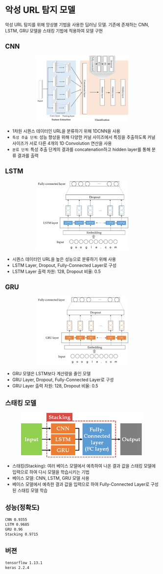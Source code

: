 # 악성 URL 탐지 모델

악성 URL 탐지를 위해 앙상블 기법을 사용한 딥러닝 모델. 
기존에 존재하는 CNN, LSTM, GRU 모델을 스태킹 기법에 적용하여 모델 구현 

## CNN

<p align="center"><img src="img/cnn.png" width="300"></p>

- 1차원 시퀀스 데이터인 URL을 분류하기 위해 1DCNN을 사용
- `특성 추출 단계`: 성능 향상을 위해 다양한 커널 사이즈에서 특징을 추출하도록 커널 사이즈가 서로 다른 4개의 1D Convolution 연산을 사용
- `분류 단계`: 특성 추출 단계의 결과를 concatenation하고 hidden layer를 통해 분류 결과를 출력

## LSTM

<p align="center"><img src="img/lstm.png" width="300"></p>

- 시퀀스 데이터인 URL을 높은 성능으로 분류하기 위해 사용 
- LSTM Layer, Dropout, Fully-Connected Layer로 구성 
- LSTM Layer 출력 차원: 128, Dropout 비율: 0.5

## GRU

<p align="center"><img src="img/gru.png" width="300"></p>

- GRU 모델은 LSTM보다 계산량을 줄인 모델 
- GRU Layer, Dropout, Fully-Connected Layer로 구성 
- GRU Layer 출력 차원: 128, Dropout 비율: 0.5

## 스태킹 모델

<p align="center"><img src="img/stacking.png" width="400"></p>

- 스태킹(Stacking): 여러 베이스 모델에서 예측하여 나온 결과 값을 스태킹 모델에 입력으로 하여 다시 모델을 학습시키는 기법 
- 베이스 모델: CNN, LSTM, GRU 모델 사용 
- 베이스 모델에서 예측한 결과 값을 입력으로 하여 Fully-Connected Layer로 구성된 스태킹 모델 학습

## 성능(정확도)
```
CNN 0.9355
LSTM 0.9685
GRU 0.96
Stacking 0.9715
```
## 버젼
```
tensorflow 1.13.1
keras 2.2.4
```